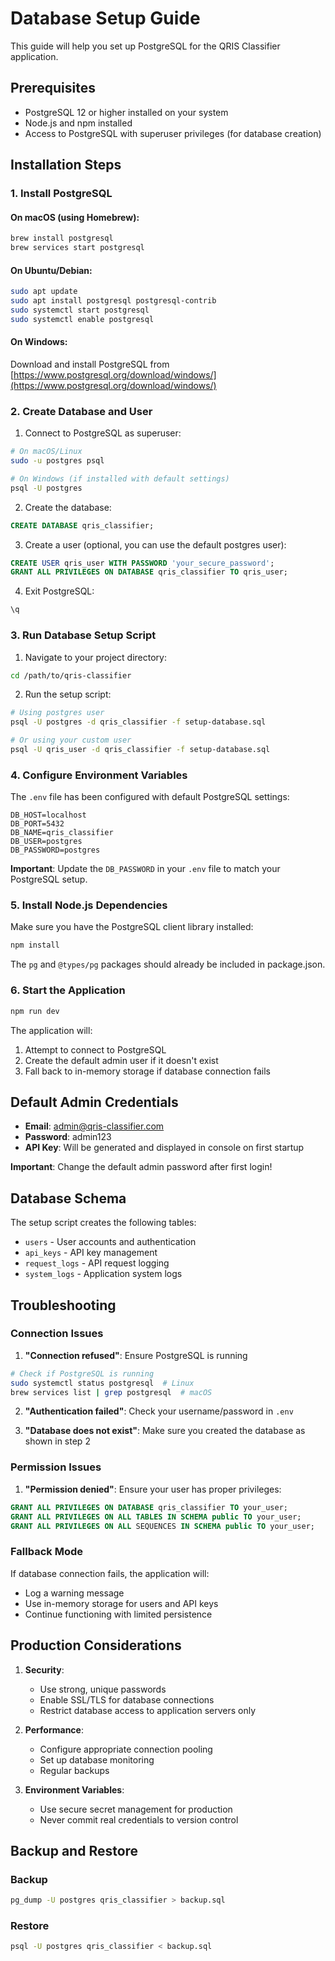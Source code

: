 # Database Setup Guide

This guide will help you set up PostgreSQL for the QRIS Classifier application.

## Prerequisites

- PostgreSQL 12 or higher installed on your system
- Node.js and npm installed
- Access to PostgreSQL with superuser privileges (for database creation)

## Installation Steps

### 1. Install PostgreSQL

#### On macOS (using Homebrew):
```bash
brew install postgresql
brew services start postgresql
```

#### On Ubuntu/Debian:
```bash
sudo apt update
sudo apt install postgresql postgresql-contrib
sudo systemctl start postgresql
sudo systemctl enable postgresql
```

#### On Windows:
Download and install PostgreSQL from [https://www.postgresql.org/download/windows/](https://www.postgresql.org/download/windows/)

### 2. Create Database and User

1. Connect to PostgreSQL as superuser:
```bash
# On macOS/Linux
sudo -u postgres psql

# On Windows (if installed with default settings)
psql -U postgres
```

2. Create the database:
```sql
CREATE DATABASE qris_classifier;
```

3. Create a user (optional, you can use the default postgres user):
```sql
CREATE USER qris_user WITH PASSWORD 'your_secure_password';
GRANT ALL PRIVILEGES ON DATABASE qris_classifier TO qris_user;
```

4. Exit PostgreSQL:
```sql
\q
```

### 3. Run Database Setup Script

1. Navigate to your project directory:
```bash
cd /path/to/qris-classifier
```

2. Run the setup script:
```bash
# Using postgres user
psql -U postgres -d qris_classifier -f setup-database.sql

# Or using your custom user
psql -U qris_user -d qris_classifier -f setup-database.sql
```

### 4. Configure Environment Variables

The `.env` file has been configured with default PostgreSQL settings:

```env
DB_HOST=localhost
DB_PORT=5432
DB_NAME=qris_classifier
DB_USER=postgres
DB_PASSWORD=postgres
```

**Important**: Update the `DB_PASSWORD` in your `.env` file to match your PostgreSQL setup.

### 5. Install Node.js Dependencies

Make sure you have the PostgreSQL client library installed:

```bash
npm install
```

The `pg` and `@types/pg` packages should already be included in package.json.

### 6. Start the Application

```bash
npm run dev
```

The application will:
1. Attempt to connect to PostgreSQL
2. Create the default admin user if it doesn't exist
3. Fall back to in-memory storage if database connection fails

## Default Admin Credentials

- **Email**: admin@qris-classifier.com
- **Password**: admin123
- **API Key**: Will be generated and displayed in console on first startup

**Important**: Change the default admin password after first login!

## Database Schema

The setup script creates the following tables:

- `users` - User accounts and authentication
- `api_keys` - API key management
- `request_logs` - API request logging
- `system_logs` - Application system logs

## Troubleshooting

### Connection Issues

1. **"Connection refused"**: Ensure PostgreSQL is running
```bash
# Check if PostgreSQL is running
sudo systemctl status postgresql  # Linux
brew services list | grep postgresql  # macOS
```

2. **"Authentication failed"**: Check your username/password in `.env`

3. **"Database does not exist"**: Make sure you created the database as shown in step 2

### Permission Issues

1. **"Permission denied"**: Ensure your user has proper privileges:
```sql
GRANT ALL PRIVILEGES ON DATABASE qris_classifier TO your_user;
GRANT ALL PRIVILEGES ON ALL TABLES IN SCHEMA public TO your_user;
GRANT ALL PRIVILEGES ON ALL SEQUENCES IN SCHEMA public TO your_user;
```

### Fallback Mode

If database connection fails, the application will:
- Log a warning message
- Use in-memory storage for users and API keys
- Continue functioning with limited persistence

## Production Considerations

1. **Security**:
   - Use strong, unique passwords
   - Enable SSL/TLS for database connections
   - Restrict database access to application servers only

2. **Performance**:
   - Configure appropriate connection pooling
   - Set up database monitoring
   - Regular backups

3. **Environment Variables**:
   - Use secure secret management for production
   - Never commit real credentials to version control

## Backup and Restore

### Backup
```bash
pg_dump -U postgres qris_classifier > backup.sql
```

### Restore
```bash
psql -U postgres qris_classifier < backup.sql
```